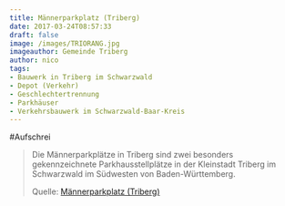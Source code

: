 ```yaml
---
title: Männerparkplatz (Triberg)
date: 2017-03-24T08:57:33
draft: false
image: /images/TRIORANG.jpg
imageauthor: Gemeinde Triberg
author: nico
tags:
- Bauwerk in Triberg im Schwarzwald
- Depot (Verkehr)
- Geschlechtertrennung
- Parkhäuser
- Verkehrsbauwerk im Schwarzwald-Baar-Kreis
---
```


\#Aufschrei

> Die Männerparkplätze in Triberg sind zwei besonders gekennzeichnete
> Parkhausstellplätze in der Kleinstadt Triberg im Schwarzwald im Südwesten von
> Baden-Württemberg.
>
> Quelle: [Männerparkplatz (Triberg)](https://de.wikipedia.org/wiki/Männerparkplatz_(Triberg))
